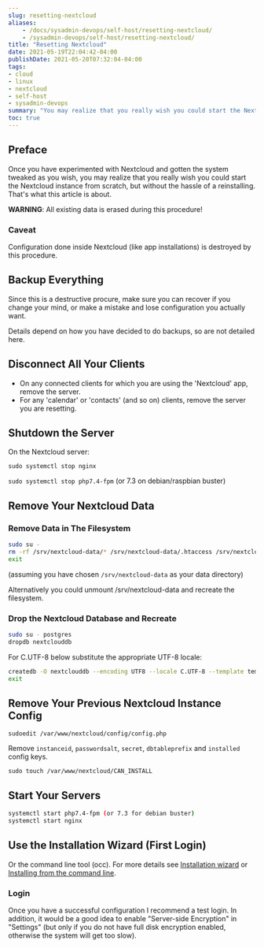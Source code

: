 ```yaml
---
slug: resetting-nextcloud
aliases:
    - /docs/sysadmin-devops/self-host/resetting-nextcloud/
    - /sysadmin-devops/self-host/resetting-nextcloud/
title: "Resetting Nextcloud"
date: 2021-05-19T22:04:42-04:00
publishDate: 2021-05-20T07:32:04-04:00
tags:
- cloud
- linux
- nextcloud
- self-host
- sysadmin-devops
summary: "You may realize that you really wish you could start the Nextcloud instance from scratch without the hassle of a reinstalling."
toc: true
---
```


## Preface

Once you have experimented with Nextcloud and gotten the system tweaked as you wish, you may realize that you really wish you could start the Nextcloud instance from scratch, but without the hassle of a reinstalling.  That's what this article is about.

**WARNING**: All existing data is erased during this procedure!

### Caveat

Configuration done inside Nextcloud (like app installations) is destroyed by this procedure.

## Backup Everything

Since this is a destructive procure, make sure you can recover if you change your mind, or make a mistake and lose configuration you actually want.

Details depend on how you have decided to do backups, so are not detailed here.

## Disconnect All Your Clients

* On any connected clients for which you are using the 'Nextcloud' app, remove the server.
* For any 'calendar' or 'contacts' (and so on) clients, remove the server you are resetting.

## Shutdown the Server

On the Nextcloud server:

``sudo systemctl stop nginx``

``sudo systemctl stop php7.4-fpm`` (or 7.3 on debian/raspbian buster)

## Remove Your Nextcloud Data

### Remove Data in The Filesystem

```bash
sudo su -
rm -rf /srv/nextcloud-data/* /srv/nextcloud-data/.htaccess /srv/nextcloud-data/ .ocdata
exit
```

(assuming you have chosen ``/srv/nextcloud-data`` as your data directory)

Alternatively you could unmount /srv/nextcloud-data and recreate the filesystem.

### Drop the Nextcloud Database and Recreate

```bash
sudo su - postgres
dropdb nextclouddb
```

For C.UTF-8 below substitute the appropriate UTF-8 locale:

```bash
createdb -O nextclouddb --encoding UTF8 --locale C.UTF-8 --template template1 nextclouddb
exit
```

## Remove Your Previous Nextcloud Instance Config

``sudoedit /var/www/nextcloud/config/config.php``

Remove ``instanceid``, ``passwordsalt``, ``secret``, ``dbtableprefix`` and ``installed`` config keys.

``sudo touch /var/www/nextcloud/CAN_INSTALL``

## Start Your Servers

```bash
systemctl start php7.4-fpm (or 7.3 for debian buster)
systemctl start nginx
```

## Use the Installation Wizard (First Login)

Or the command line tool (occ).  For more details see [Installation wizard](https://docs.nextcloud.com/server/latest/admin_manual/installation/installation_wizard.html) or [Installing from the command line](https://docs.nextcloud.com/server/latest/admin_manual/installation/command_line_installation.html).

### Login

Once you have a successful configuration I recommend a test login. In addition, it would be a good idea to enable "Server-side Encryption" in "Settings" (but only if you do not have full disk encryption enabled, otherwise the system will get too slow).
